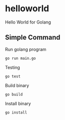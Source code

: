# helloworld

Hello World for Golang

## Simple Command

Run golang program

```
go run main.go
```

Testing

```
go test
```

Build binary

```
go build
```

Install binary

```
go install
```


